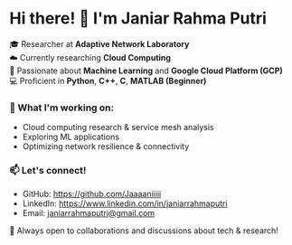 # Hi there! 👋 I'm Janiar Rahma Putri  

🎓 Researcher at **Adaptive Network Laboratory**  
☁️ Currently researching **Cloud Computing**  
🤖 Passionate about **Machine Learning** and **Google Cloud Platform (GCP)**  
💻 Proficient in **Python**, **C++**,  **C**, **MATLAB (Beginner)**

### 🔭 What I'm working on:  
- Cloud computing research & service mesh analysis  
- Exploring ML applications 
- Optimizing network resilience & connectivity  

### 📫 Let's connect!  
- GitHub: https://github.com/Jaaaaniiiii
- LinkedIn: https://www.linkedin.com/in/janiarrahmaputri
- Email: janiarrahmaputri@gmail.com  

🚀 Always open to collaborations and discussions about tech & research!
